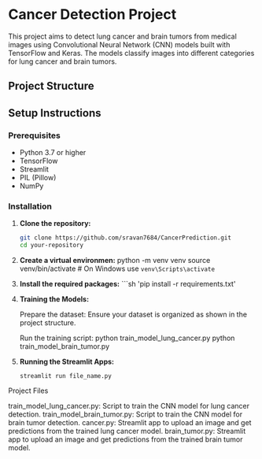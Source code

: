 # Cancer Detection Project

This project aims to detect lung cancer and brain tumors from medical images using Convolutional Neural Network (CNN) models built with TensorFlow and Keras. The models classify images into different categories for lung cancer and brain tumors.

## Project Structure


## Setup Instructions

### Prerequisites

- Python 3.7 or higher
- TensorFlow
- Streamlit
- PIL (Pillow)
- NumPy

### Installation

1. **Clone the repository:**
   ```sh
   git clone https://github.com/sravan7684/CancerPrediction.git
   cd your-repository
2. **Create a virtual environmen:**
     python -m venv venv
    source venv/bin/activate  # On Windows use `venv\Scripts\activate`

3. **Install the required packages:**
       ```sh
         'pip install -r requirements.txt'


4.  **Training the Models:**

    Prepare the dataset: Ensure your dataset is organized as shown in the project structure.

    Run the training script: python train_model_lung_cancer.py
                              python train_model_brain_tumor.py


5.  **Running the Streamlit Apps:**

        streamlit run file_name.py

Project Files

train_model_lung_cancer.py: Script to train the CNN model for lung cancer detection.
train_model_brain_tumor.py: Script to train the CNN model for brain tumor detection.
cancer.py: Streamlit app to upload an image and get predictions from the trained lung cancer model.
brain_tumor.py: Streamlit app to upload an image and get predictions from the trained brain tumor model.

    

    

   

   


